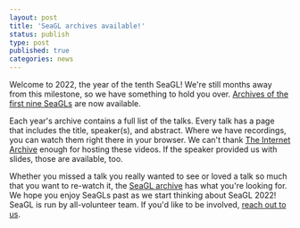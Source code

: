 ```yaml
---
layout: post
title: 'SeaGL archives available!'
status: publish
type: post
published: true
categories: news
---
```


Welcome to 2022, the year of the tenth SeaGL!
We're still months away from this milestone, so we have something to hold you over.
[Archives of the first nine SeaGLs](/archive) are now available.

Each year's archive contains a full list of the talks.
Every talk has a page that includes the title, speaker(s), and abstract.
Where we have recordings, you can watch them right there in your browser.
We can't thank [The Internet Archive](https://archive.org) enough for hosting these videos.
If the speaker provided us with slides, those are available, too.

Whether you missed a talk you really wanted to see or loved a talk so much that you want to re-watch it, the [SeaGL archive](/archive) has what you're looking for.
We hope you enjoy SeaGLs past as we start thinking about SeaGL 2022!
SeaGL is run by all-volunteer team.
If you'd like to be involved, [reach out to us](/get_involved).
